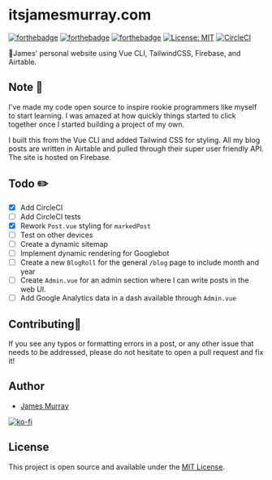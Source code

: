 # itsjamesmurray.com
[![forthebadge](https://forthebadge.com/images/badges/built-with-love.svg)](https://forthebadge.com)  [![forthebadge](https://forthebadge.com/images/badges/contains-technical-debt.svg)](https://forthebadge.com)
[![forthebadge](https://forthebadge.com/images/badges/made-with-vue.svg)](https://forthebadge.com)
[![License: MIT](https://img.shields.io/badge/License-MIT-blue.svg)](https://opensource.org/licenses/MIT) [![CircleCI](https://circleci.com/gh/ItsJamesMurray/blog.svg?style=shield)](https://circleci.com/gh/ItsJamesMurray/blog)

👋James' personal website using Vue CLI, TailwindCSS, Firebase, and Airtable.

## Note 📓
I've made my code open source to inspire rookie programmers like myself to start learning.  I was amazed at how quickly things started to click together once I started building a project of my own.

I built this from the Vue CLI and added Tailwind CSS for styling.  All my blog posts are written in Airtable and pulled through their super user friendly API.  The site is hosted on Firebase.

## Todo ✏️
- [x] Add CircleCI
- [ ] Add CircleCI tests
- [x] Rework `Post.vue` styling for `markedPost`
- [ ] Test on other devices
- [ ] Create a dynamic sitemap
- [ ] Implement dynamic rendering for Googlebot
- [ ] Create a new `BlogRoll` for the general `/blog` page to include month and year
- [ ] Create `Admin.vue` for an admin section where I can write posts in the web UI.
- [ ] Add Google Analytics data in a dash available through `Admin.vue`

## Contributing🤝
If you see any typos or formatting errors in a post, or any other issue that needs to be addressed, please do not hesitate to open a pull request and fix it!

## Author
- [James Murray](https://www.itsjamesmurray.com)

[![ko-fi](https://www.ko-fi.com/img/githubbutton_sm.svg)](https://ko-fi.com/F1F812F2A)


## License

This project is open source and available under the [MIT License](LICENSE).
